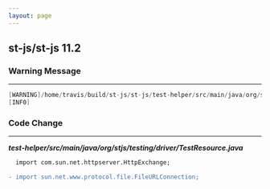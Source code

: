 ```yaml
---
layout: page
---
```

## st-js/st-js  11.2

### Warning Message

---------------------

```java
[WARNING]/home/travis/build/st-js/st-js/test-helper/src/main/java/org/stjs/testing/driver/TestResource.java:[22,32]FileURLConnection is internal proprietary API and may be removed in a future release
[INF0]

```

### Code Change

---------------------

***test-helper/src/main/java/org/stjs/testing/driver/TestResource.java***

```diff
  import com.sun.net.httpserver.HttpExchange;

- import sun.net.www.protocol.file.FileURLConnection;
```